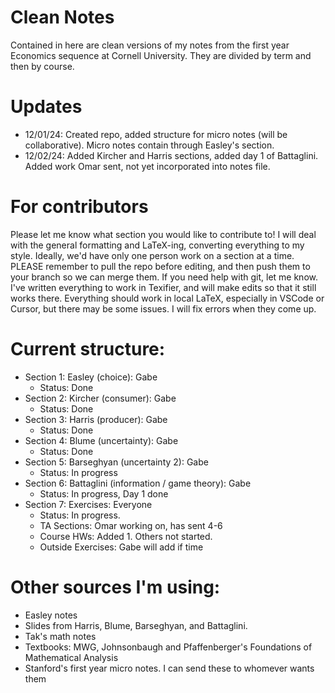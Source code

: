 # Clean Notes

Contained in here are clean versions of my notes from the first year Economics sequence at Cornell University. They are divided by term and then by course.

# Updates

- 12/01/24: Created repo, added structure for micro notes (will be collaborative). Micro notes contain through Easley's section.
- 12/02/24: Added Kircher and Harris sections, added day 1 of Battaglini. Added work Omar sent, not yet incorporated into notes file.

# For contributors

Please let me know what section you would like to contribute to! I will deal with the general formatting and LaTeX-ing, converting everything to my style. Ideally, we'd have only one person work on a section at a time. PLEASE remember to pull the repo before editing, and then push them to your branch so we can merge them. If you need help with git, let me know. I've written everything to work in Texifier, and will make edits so that it still works there. Everything should work in local LaTeX, especially in VSCode or Cursor, but there may be some issues. I will fix errors when they come up.

# Current structure:

- Section 1: Easley (choice): Gabe
    - Status: Done
- Section 2: Kircher (consumer): Gabe
    - Status: Done
- Section 3: Harris (producer): Gabe
    - Status: Done
- Section 4: Blume (uncertainty): Gabe
    - Status: Done
- Section 5: Barseghyan (uncertainty 2): Gabe
    - Status: In progress
- Section 6: Battaglini (information / game theory): Gabe
    - Status: In progress, Day 1 done
- Section 7: Exercises: Everyone
    - Status: In progress. 
    - TA Sections: Omar working on, has sent 4-6
    - Course HWs: Added 1. Others not started.
    - Outside Exercises: Gabe will add if time

# Other sources I'm using: 

- Easley notes
- Slides from Harris, Blume, Barseghyan, and Battaglini.
- Tak's math notes
- Textbooks: MWG, Johnsonbaugh and Pfaffenberger's Foundations of Mathematical Analysis
- Stanford's first year micro notes. I can send these to whomever wants them